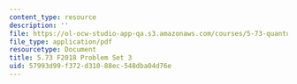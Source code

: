 ```yaml
---
content_type: resource
description: ''
file: https://ol-ocw-studio-app-qa.s3.amazonaws.com/courses/5-73-quantum-mechanics-i-fall-2018/57993d99f372d31088ec548dba04d76e_MIT5_73F18_PSet3.pdf
file_type: application/pdf
resourcetype: Document
title: 5.73 F2018 Problem Set 3
uid: 57993d99-f372-d310-88ec-548dba04d76e
---
```

